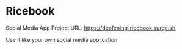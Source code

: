# Ricebook
Social Media App
Project URL: https://deafening-ricebook.surge.sh

Use it like your own social media application
